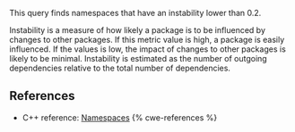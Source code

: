 This query finds namespaces that have an instability lower than 0.2.

Instability is a measure of how likely a package is to be influenced by changes to other packages. If this metric value is high, a package is easily influenced. If the values is low, the impact of changes to other packages is likely to be minimal. Instability is estimated as the number of outgoing dependencies relative to the total number of dependencies.


## References
* C++ reference: [Namespaces](https://en.cppreference.com/w/cpp/language/namespace)
{% cwe-references %}
